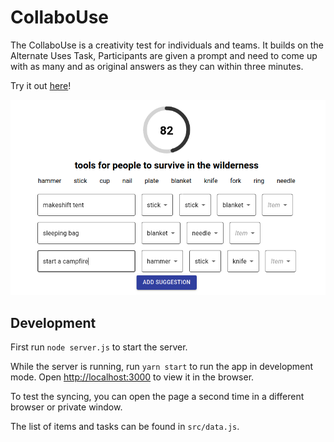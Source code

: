 # CollaboUse

The CollaboUse is a creativity test for individuals and teams. It builds on the Alternate Uses Task, Participants are given a prompt and need to come up with as many and as original answers as they can within three minutes.

Try it out [here](https://collabouse.corinnaj.me/)!

![Example of CollaboUse Task](/readme_images/3_suggestions.png?raw=true)

## Development

First run `node server.js` to start the server.

While the server is running, run `yarn start` to run the app in development mode. Open [http://localhost:3000](http://localhost:3000) to view it in the browser.

To test the syncing, you can open the page a second time in a different browser or private window.

The list of items and tasks can be found in `src/data.js`.
